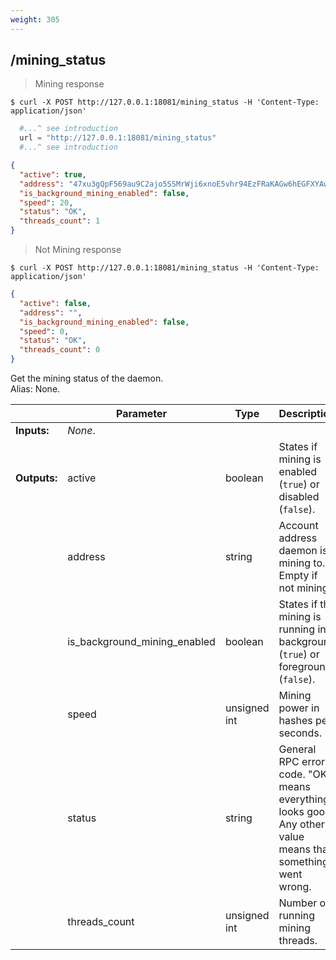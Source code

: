 ```yaml
---
weight: 305
---
```


## **/mining_status**

> Mining response

```shell
$ curl -X POST http://127.0.0.1:18081/mining_status -H 'Content-Type: application/json'
```
```python
  #...^ see introduction
  url = "http://127.0.0.1:18081/mining_status"
  #...^ see introduction
```
```json
{
  "active": true,
  "address": "47xu3gQpF569au9C2ajo5SSMrWji6xnoE5vhr94EzFRaKAGw6hEGFXYAwVADKuRpzsjiU1PtmaVgcjUJF89ghGPhUXkndHc",
  "is_background_mining_enabled": false,
  "speed": 20,
  "status": "OK",
  "threads_count": 1
}
```

> Not Mining response

```shell
$ curl -X POST http://127.0.0.1:18081/mining_status -H 'Content-Type: application/json'
```
```json
{
  "active": false,
  "address": "",
  "is_background_mining_enabled": false,
  "speed": 0,
  "status": "OK",
  "threads_count": 0
}
```

Get the mining status of the daemon.  
Alias: None.  

|             | Parameter                    | Type         | Description
| ---         | ---                          | ---          | ---
|**Inputs:**  | *None*.                      |              |
|**Outputs:** | active                       | boolean      | States if mining is enabled (`true`) or disabled (`false`).
|             | address                      | string       | Account address daemon is mining to. Empty if not mining.
|             | is_background_mining_enabled | boolean      | States if the mining is running in background (`true`) or foreground (`false`).
|             | speed                        | unsigned int | Mining power in hashes per seconds.
|             | status                       | string       | General RPC error code. "OK" means everything looks good. Any other value means that something went wrong.
|             | threads_count                | unsigned int | Number of running mining threads.